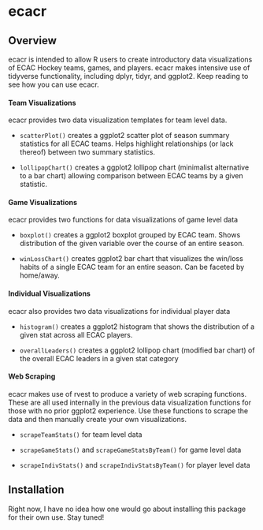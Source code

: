 
# ecacr

## Overview

ecacr is intended to allow R users to create introductory data
visualizations of ECAC Hockey teams, games, and players. ecacr makes
intensive use of tidyverse functionality, including dplyr, tidyr, and
ggplot2. Keep reading to see how you can use ecacr.

#### Team Visualizations

ecacr provides two data visualization templates for team level data.

-   `scatterPlot()` creates a ggplot2 scatter plot of season summary
    statistics for all ECAC teams. Helps highlight relationships (or
    lack thereof) between two summary statistics.

-   `lollipopChart()` creates a ggplot2 lollipop chart (minimalist
    alternative to a bar chart) allowing comparison between ECAC teams
    by a given statistic.

#### Game Visualizations

ecacr provides two functions for data visualizations of game level data

-   `boxplot()` creates a ggplot2 boxplot grouped by ECAC team. Shows
    distribution of the given variable over the course of an entire
    season.

-   `winLossChart()` creates ggplot2 bar chart that visualizes the
    win/loss habits of a single ECAC team for an entire season. Can be
    faceted by home/away.

#### Individual Visualizations

ecacr also provides two data visualizations for individual player data

-   `histogram()` creates a ggplot2 histogram that shows the
    distribution of a given stat across all ECAC players.

-   `overallLeaders()` creates a ggplot2 lollipop chart (modified bar
    chart) of the overall ECAC leaders in a given stat category

#### Web Scraping

ecacr makes use of rvest to produce a variety of web scraping functions.
These are all used internally in the previous data visualization
functions for those with no prior ggplot2 experience. Use these
functions to scrape the data and then manually create your own
visualizations.

-   `scrapeTeamStats()` for team level data

-   `scrapeGameStats()` and `scrapeGameStatsByTeam()` for game level
    data

-   `scrapeIndivStats()` and `scrapeIndivStatsByTeam()` for player level
    data

## Installation

Right now, I have no idea how one would go about installing this package
for their own use. Stay tuned!
